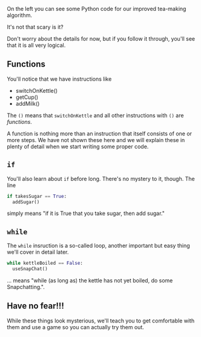 On the left you can see some Python code for our improved tea-making algorithm.

It's not that scary is it?

Don't worry about the details for now, but if you follow it through, you'll see that it is all very logical.

## Functions
You'll notice that we have instructions like

- switchOnKettle()
- getCup()
- addMilk()

The `()` means that `switchOnKettle` and all other instructions with `()` are *functions*. 

A function is nothing more than an instruction that itself consists of one or more steps. We have not shown these here and we will explain these in plenty of detail when we start writing some proper code.

## `if`
You'll also learn about `if` before long. There's no mystery to it, though. The line

```python
if takesSugar == True:
  addSugar()
```

simply means "if it is True that you take sugar, then add sugar."

## `while`
The `while` insruction is a so-called loop, another important but easy thing we'll cover in detail later.

```python
while kettleBoiled == False:
  useSnapChat()
```

... means "while (as long as) the kettle has not yet boiled, do some Snapchatting.".

## Have no fear!!!
While these things look mysterious, we'll teach you to get comfortable with them and use a game so you can actually try them out.
